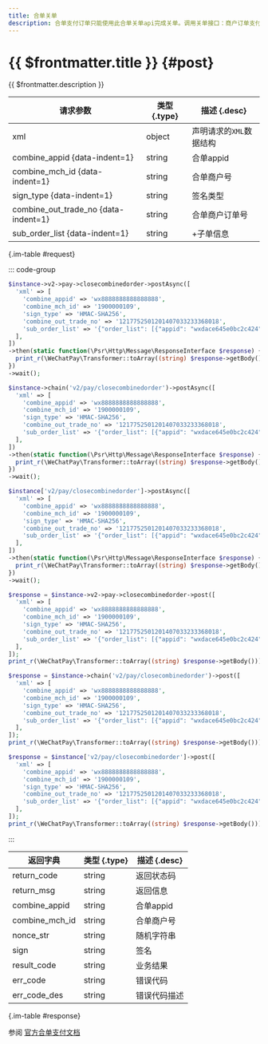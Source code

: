 ```yaml
---
title: 合单关单
description: 合单支付订单只能使用此合单关单api完成关单。调用关单接口：商户订单支付失败需要生成新单号重新发起支付，要对原订单号调用关单，避免重复支付；系统下单后，用户支付超时，系统退出不再受理，避免用户继续，请调用关单接口。**注意：订单生成后不能马上调用关单接口，最短调用时间间隔为1分钟。**
---
```


# {{ $frontmatter.title }} {#post}

{{ $frontmatter.description }}

| 请求参数 | 类型 {.type} | 描述 {.desc}
| --- | --- | ---
| xml | object | 声明请求的`XML`数据结构
| combine_appid {data-indent=1} | string | 合单appid
| combine_mch_id {data-indent=1} | string | 合单商户号
| sign_type {data-indent=1} | string | 签名类型
| combine_out_trade_no {data-indent=1} | string | 合单商户订单号
| sub_order_list {data-indent=1} | string | +子单信息

{.im-table #request}

::: code-group

```php [异步纯链式]
$instance->v2->pay->closecombinedorder->postAsync([
  'xml' => [
    'combine_appid' => 'wx8888888888888888',
    'combine_mch_id' => '1900000109',
    'sign_type' => 'HMAC-SHA256',
    'combine_out_trade_no' => '1217752501201407033233368018',
    'sub_order_list' => '{"order_list": [{"appid": "wxdace645e0bc2c424","mch_id": "1900009001","out_trade_no": "OD201708030001","sub_appid": "wxdace645e0bc2c423","sub_mch_id": 1900009002}],"order_num": 3}',
  ],
])
->then(static function(\Psr\Http\Message\ResponseInterface $response) {
  print_r(\WeChatPay\Transformer::toArray((string) $response->getBody()));
})
->wait();
```

```php [异步声明式]
$instance->chain('v2/pay/closecombinedorder')->postAsync([
  'xml' => [
    'combine_appid' => 'wx8888888888888888',
    'combine_mch_id' => '1900000109',
    'sign_type' => 'HMAC-SHA256',
    'combine_out_trade_no' => '1217752501201407033233368018',
    'sub_order_list' => '{"order_list": [{"appid": "wxdace645e0bc2c424","mch_id": "1900009001","out_trade_no": "OD201708030001","sub_appid": "wxdace645e0bc2c423","sub_mch_id": 1900009002}],"order_num": 3}',
  ],
])
->then(static function(\Psr\Http\Message\ResponseInterface $response) {
  print_r(\WeChatPay\Transformer::toArray((string) $response->getBody()));
})
->wait();
```

```php [异步属性式]
$instance['v2/pay/closecombinedorder']->postAsync([
  'xml' => [
    'combine_appid' => 'wx8888888888888888',
    'combine_mch_id' => '1900000109',
    'sign_type' => 'HMAC-SHA256',
    'combine_out_trade_no' => '1217752501201407033233368018',
    'sub_order_list' => '{"order_list": [{"appid": "wxdace645e0bc2c424","mch_id": "1900009001","out_trade_no": "OD201708030001","sub_appid": "wxdace645e0bc2c423","sub_mch_id": 1900009002}],"order_num": 3}',
  ],
])
->then(static function(\Psr\Http\Message\ResponseInterface $response) {
  print_r(\WeChatPay\Transformer::toArray((string) $response->getBody()));
})
->wait();
```

```php [同步纯链式]
$response = $instance->v2->pay->closecombinedorder->post([
  'xml' => [
    'combine_appid' => 'wx8888888888888888',
    'combine_mch_id' => '1900000109',
    'sign_type' => 'HMAC-SHA256',
    'combine_out_trade_no' => '1217752501201407033233368018',
    'sub_order_list' => '{"order_list": [{"appid": "wxdace645e0bc2c424","mch_id": "1900009001","out_trade_no": "OD201708030001","sub_appid": "wxdace645e0bc2c423","sub_mch_id": 1900009002}],"order_num": 3}',
  ],
]);
print_r(\WeChatPay\Transformer::toArray((string) $response->getBody()));
```

```php [同步声明式]
$response = $instance->chain('v2/pay/closecombinedorder')->post([
  'xml' => [
    'combine_appid' => 'wx8888888888888888',
    'combine_mch_id' => '1900000109',
    'sign_type' => 'HMAC-SHA256',
    'combine_out_trade_no' => '1217752501201407033233368018',
    'sub_order_list' => '{"order_list": [{"appid": "wxdace645e0bc2c424","mch_id": "1900009001","out_trade_no": "OD201708030001","sub_appid": "wxdace645e0bc2c423","sub_mch_id": 1900009002}],"order_num": 3}',
  ],
]);
print_r(\WeChatPay\Transformer::toArray((string) $response->getBody()));
```

```php [同步属性式]
$response = $instance['v2/pay/closecombinedorder']->post([
  'xml' => [
    'combine_appid' => 'wx8888888888888888',
    'combine_mch_id' => '1900000109',
    'sign_type' => 'HMAC-SHA256',
    'combine_out_trade_no' => '1217752501201407033233368018',
    'sub_order_list' => '{"order_list": [{"appid": "wxdace645e0bc2c424","mch_id": "1900009001","out_trade_no": "OD201708030001","sub_appid": "wxdace645e0bc2c423","sub_mch_id": 1900009002}],"order_num": 3}',
  ],
]);
print_r(\WeChatPay\Transformer::toArray((string) $response->getBody()));
```

:::

| 返回字典 | 类型 {.type} | 描述 {.desc}
| --- | --- | ---
| return_code | string | 返回状态码
| return_msg | string | 返回信息
| combine_appid | string | 合单appid
| combine_mch_id | string | 合单商户号
| nonce_str | string | 随机字符串
| sign | string | 签名
| result_code | string | 业务结果
| err_code | string | 错误代码
| err_code_des | string | 错误代码描述

{.im-table #response}

参阅 [官方合单支付文档](https://pay.weixin.qq.com/wiki/doc/api/combine.php?chapter=24_2&index=3)
